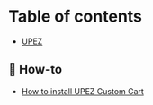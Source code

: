 # Table of contents

* [UPEZ](README.md)

## 🔧 How-to

* [How to install UPEZ Custom Cart](how-to/how-to-install-upez-custom-cart.md)
